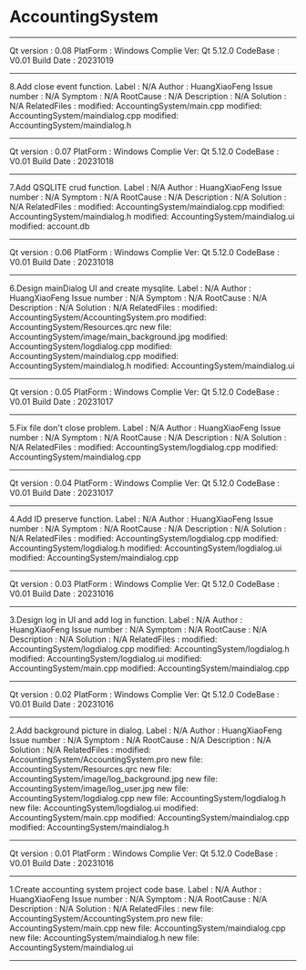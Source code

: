 # AccountingSystem
*****************************************************************************
Qt version  : 0.08
PlatForm    : Windows
Complie Ver: Qt 5.12.0
CodeBase    : V0.01
Build Date  : 20231019
*****************************************************************************
8.Add close event function.
Label             : N/A
Author            : HuangXiaoFeng
Issue number  	  : N/A
Symptom           : N/A
RootCause         : N/A
Description       : N/A
Solution          : N/A
RelatedFiles     :
 	modified:   AccountingSystem/main.cpp
        modified:   AccountingSystem/maindialog.cpp
        modified:   AccountingSystem/maindialog.h

*****************************************************************************
Qt version  : 0.07
PlatForm    : Windows
Complie Ver: Qt 5.12.0
CodeBase    : V0.01
Build Date  : 20231018
*****************************************************************************
7.Add QSQLITE crud function.
Label             : N/A
Author            : HuangXiaoFeng
Issue number  	  : N/A
Symptom           : N/A
RootCause         : N/A
Description       : N/A
Solution          : N/A
RelatedFiles     :
 	modified:   AccountingSystem/maindialog.cpp
        modified:   AccountingSystem/maindialog.h
        modified:   AccountingSystem/maindialog.ui
        modified:   account.db

*****************************************************************************
Qt version  : 0.06
PlatForm    : Windows
Complie Ver: Qt 5.12.0
CodeBase    : V0.01
Build Date  : 20231018
*****************************************************************************
6.Design mainDialog UI and create mysqlite.
Label             : N/A
Author            : HuangXiaoFeng
Issue number  	  : N/A
Symptom           : N/A
RootCause         : N/A
Description       : N/A
Solution          : N/A
RelatedFiles     :
 	modified:   AccountingSystem/AccountingSystem.pro
        modified:   AccountingSystem/Resources.qrc
        new file:   AccountingSystem/image/main_background.jpg
        modified:   AccountingSystem/logdialog.cpp
        modified:   AccountingSystem/maindialog.cpp
        modified:   AccountingSystem/maindialog.h
        modified:   AccountingSystem/maindialog.ui

*****************************************************************************
Qt version  : 0.05
PlatForm    : Windows
Complie Ver: Qt 5.12.0
CodeBase    : V0.01
Build Date  : 20231017
*****************************************************************************
5.Fix file don't close problem.
Label             : N/A
Author            : HuangXiaoFeng
Issue number  	  : N/A
Symptom           : N/A
RootCause         : N/A
Description       : N/A
Solution          : N/A
RelatedFiles     :
 	modified:   AccountingSystem/logdialog.cpp
        modified:   AccountingSystem/maindialog.cpp

*****************************************************************************
Qt version  : 0.04
PlatForm    : Windows
Complie Ver: Qt 5.12.0
CodeBase    : V0.01
Build Date  : 20231017
*****************************************************************************
4.Add ID preserve function.
Label             : N/A
Author            : HuangXiaoFeng
Issue number  	  : N/A
Symptom           : N/A
RootCause         : N/A
Description       : N/A
Solution          : N/A
RelatedFiles     :
 	modified:   AccountingSystem/logdialog.cpp
        modified:   AccountingSystem/logdialog.h
        modified:   AccountingSystem/logdialog.ui
        modified:   AccountingSystem/maindialog.cpp

*****************************************************************************
Qt version  : 0.03
PlatForm    : Windows
Complie Ver: Qt 5.12.0
CodeBase    : V0.01
Build Date  : 20231016
*****************************************************************************
3.Design log in UI and add log in function.
Label             : N/A
Author            : HuangXiaoFeng
Issue number  	  : N/A
Symptom           : N/A
RootCause         : N/A
Description       : N/A
Solution          : N/A
RelatedFiles     :
        modified:   AccountingSystem/logdialog.cpp
        modified:   AccountingSystem/logdialog.h
        modified:   AccountingSystem/logdialog.ui
        modified:   AccountingSystem/main.cpp
        modified:   AccountingSystem/maindialog.cpp

*****************************************************************************
Qt version  : 0.02
PlatForm    : Windows
Complie Ver: Qt 5.12.0
CodeBase    : V0.01
Build Date  : 20231016
*****************************************************************************
2.Add background picture in dialog.
Label             : N/A
Author            : HuangXiaoFeng
Issue number  	  : N/A
Symptom           : N/A
RootCause         : N/A
Description       : N/A
Solution          : N/A
RelatedFiles     :
        modified:   AccountingSystem/AccountingSystem.pro
        new file:   AccountingSystem/Resources.qrc
        new file:   AccountingSystem/image/log_background.jpg
        new file:   AccountingSystem/image/log_user.jpg
        new file:   AccountingSystem/logdialog.cpp
        new file:   AccountingSystem/logdialog.h
        new file:   AccountingSystem/logdialog.ui
        modified:   AccountingSystem/main.cpp
        modified:   AccountingSystem/maindialog.cpp
        modified:   AccountingSystem/maindialog.h

*****************************************************************************
Qt version  : 0.01
PlatForm    : Windows
Complie Ver: Qt 5.12.0
CodeBase    : V0.01
Build Date  : 20231016
*****************************************************************************
1.Create accounting system project code base.
Label             : N/A
Author            : HuangXiaoFeng
Issue number  	  : N/A
Symptom           : N/A
RootCause         : N/A
Description       : N/A
Solution          : N/A
RelatedFiles     :
        new file:   AccountingSystem/AccountingSystem.pro
        new file:   AccountingSystem/main.cpp
        new file:   AccountingSystem/maindialog.cpp
        new file:   AccountingSystem/maindialog.h
        new file:   AccountingSystem/maindialog.ui

*****************************************************************************